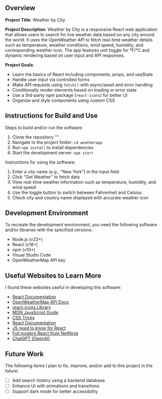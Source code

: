 ## Overview

**Project Title**: Weather by City

**Project Description**: Weather by City is a responsive React web application that allows users to search for live weather data based on any city around the world. It uses the OpenWeather API to fetch real-time weather details such as temperature, weather conditions, wind speed, humidity, and corresponding weather icon. The app features unit toggle for °F/°C and dynamic rendering based on user input and API responses.

**Project Goals**:

- Learn the basics of React including components, props, and useState
- Handle user input via controlled forms
- Make API requests using `fetch()` with async/await and error handling
- Conditionally render elements based on loading or error state
- Use a 3rd-party npm package (`react-icons`) for better UI
- Organize and style components using custom CSS

## Instructions for Build and Use

Steps to build and/or run the software:

1. Clone the repository ""
2. Navigate to the project folder: `cd weatherapp`
3. Run `npm install` to install dependencies
4. Start the development server: `npm start`

Instructions for using the software:

1. Enter a city name (e.g., "New York") in the input field
2. Click "Get Weather" to fetch data
3. View real-time weather information such as temperature, humidity, and wind speed
4. Use the toggle button to switch between Fahrenheit and Celsius
5. Check city and country name displayed with accurate weather icon

## Development Environment 

To recreate the development environment, you need the following software and/or libraries with the specified versions:

* Node.js (v22+)
* React (v18+)
* npm (v10+)
* Visual Studio Code 
* OpenWeatherMap API key

## Useful Websites to Learn More

I found these websites useful in developing this software:

* [React Documentation](https://react.dev/)
* [OpenWeatherMap API Docs](https://openweathermap.org/current)
* [react-icons Library](https://react-icons.github.io/react-icons/)
* [MDN JavaScript Guide](https://developer.mozilla.org/en-US/docs/Web/JavaScript/Guide)
* [CSS Tricks](https://css-tricks.com/)
* [React Documentation](https://react.dev/learnLinks)
* [JS need to know for React](https://www.youtube.com/watch?v=m55PTVUrlnA)
* [Full modern React from NetNinja](https://www.youtube.com/watch?v=j942wKiXFu8&list=PL4cUxeGkcC9gZD-Tvwfod2gaISzfRiP9d)
* [ChatGPT (OpenAI)](https://chat.openai.com/)

## Future Work

The following items I plan to fix, improve, and/or add to this project in the future:

* [ ] Add search history using a backend database
* [ ] Enhance UI with animations and transitions
* [ ] Support dark mode for better accessibility